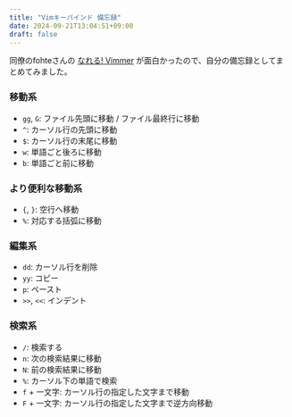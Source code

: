 ```yaml
---
title: "Vimキーバインド 備忘録"
date: 2024-09-21T13:04:51+09:00
draft: false
---
```


同僚のfohteさんの [なれる! Vimmer](https://gist.github.com/fohte/f99aab472119acd736dfc688bfdf383c) が面白かったので、自分の備忘録としてまとめてみました。

### 移動系
- `gg`, `G`: ファイル先頭に移動 / ファイル最終行に移動
- `^`: カーソル行の先頭に移動
- `$`: カーソル行の末尾に移動
- `w`: 単語ごと後ろに移動
- `b`: 単語ごと前に移動

### より便利な移動系
- `{`, `}`: 空行へ移動
- `%`: 対応する括弧に移動

### 編集系
- `dd`: カーソル行を削除
- `yy`: コピー
- `p`: ペースト
- `>>`, `<<`: インデント

### 検索系
- `/`: 検索する
-  `n`: 次の検索結果に移動
- `N`: 前の検索結果に移動
- `%`: カーソル下の単語で検索
- `f` + 一文字: カーソル行の指定した文字まで移動
- `F` + 一文字: カーソル行の指定した文字まで逆方向移動
